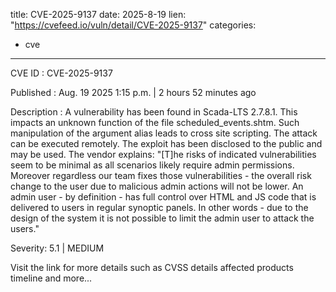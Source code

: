  
title: CVE-2025-9137
date: 2025-8-19
lien: "https://cvefeed.io/vuln/detail/CVE-2025-9137"
categories:
  - cve
---

CVE ID : CVE-2025-9137

Published :  Aug. 19
2025
1:15 p.m. | 2 hours
52 minutes ago

Description : A vulnerability has been found in Scada-LTS 2.7.8.1. This impacts an unknown function of the file scheduled_events.shtm. Such manipulation of the argument alias leads to cross site scripting. The attack can be executed remotely. The exploit has been disclosed to the public and may be used. The vendor explains: "[T]he risks of indicated vulnerabilities seem to be minimal as all scenarios likely require admin permissions. Moreover
regardless our team fixes those vulnerabilities - the overall risk change to the user due to malicious admin actions will not be lower. An admin user - by definition - has full control over HTML and JS code that is delivered to users in regular synoptic panels. In other words - due to the design of the system it is not possible to limit the admin user to attack the users."

Severity: 5.1 | MEDIUM

Visit the link for more details
such as CVSS details
affected products
timeline
and more...
